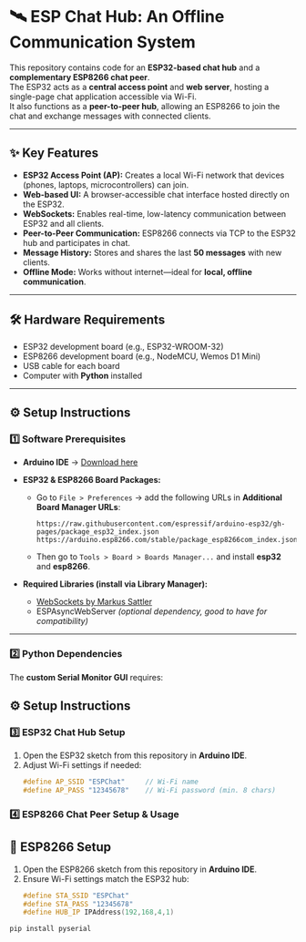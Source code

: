 # 🛰️ ESP Chat Hub: An Offline Communication System

This repository contains code for an **ESP32-based chat hub** and a **complementary ESP8266 chat peer**.  
The ESP32 acts as a **central access point** and **web server**, hosting a single-page chat application accessible via Wi-Fi.  
It also functions as a **peer-to-peer hub**, allowing an ESP8266 to join the chat and exchange messages with connected clients.  

---

## ✨ Key Features
- **ESP32 Access Point (AP):** Creates a local Wi-Fi network that devices (phones, laptops, microcontrollers) can join.  
- **Web-based UI:** A browser-accessible chat interface hosted directly on the ESP32.  
- **WebSockets:** Enables real-time, low-latency communication between ESP32 and all clients.  
- **Peer-to-Peer Communication:** ESP8266 connects via TCP to the ESP32 hub and participates in chat.  
- **Message History:** Stores and shares the last **50 messages** with new clients.  
- **Offline Mode:** Works without internet—ideal for **local, offline communication**.  

---

## 🛠 Hardware Requirements
- ESP32 development board (e.g., ESP32-WROOM-32)  
- ESP8266 development board (e.g., NodeMCU, Wemos D1 Mini)  
- USB cable for each board  
- Computer with **Python** installed  

---

## ⚙️ Setup Instructions

### 1️⃣ Software Prerequisites
- **Arduino IDE** → [Download here](https://www.arduino.cc/en/software)  
- **ESP32 & ESP8266 Board Packages:**  
  - Go to `File > Preferences` → add the following URLs in **Additional Board Manager URLs**:  
    ```
    https://raw.githubusercontent.com/espressif/arduino-esp32/gh-pages/package_esp32_index.json
    https://arduino.esp8266.com/stable/package_esp8266com_index.json
    ```
  - Then go to `Tools > Board > Boards Manager...` and install **esp32** and **esp8266**.  

- **Required Libraries (install via Library Manager):**  
  - [WebSockets by Markus Sattler](https://github.com/Links2004/arduinoWebSockets)  
  - ESPAsyncWebServer *(optional dependency, good to have for compatibility)*  

---

### 2️⃣ Python Dependencies
The **custom Serial Monitor GUI** requires:  

## ⚙️ Setup Instructions

### 3️⃣ ESP32 Chat Hub Setup
1. Open the ESP32 sketch from this repository in **Arduino IDE**.  
2. Adjust Wi-Fi settings if needed:  
   ```cpp
   #define AP_SSID "ESPChat"     // Wi-Fi name
   #define AP_PASS "12345678"    // Wi-Fi password (min. 8 chars)


### 4️⃣ ESP8266 Chat Peer Setup & Usage

## 🔧 ESP8266 Setup
1. Open the ESP8266 sketch from this repository in **Arduino IDE**.  
2. Ensure Wi-Fi settings match the ESP32 hub:  
   ```cpp
   #define STA_SSID "ESPChat"
   #define STA_PASS "12345678"
   #define HUB_IP IPAddress(192,168,4,1)
   
```bash
pip install pyserial

